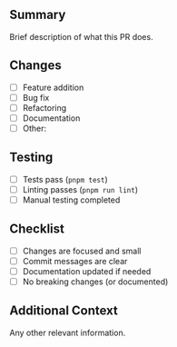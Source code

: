 ## Summary

Brief description of what this PR does.

## Changes

- [ ] Feature addition
- [ ] Bug fix
- [ ] Refactoring
- [ ] Documentation
- [ ] Other:

## Testing

- [ ] Tests pass (`pnpm test`)
- [ ] Linting passes (`pnpm run lint`)
- [ ] Manual testing completed

## Checklist

- [ ] Changes are focused and small
- [ ] Commit messages are clear
- [ ] Documentation updated if needed
- [ ] No breaking changes (or documented)

## Additional Context

Any other relevant information.
